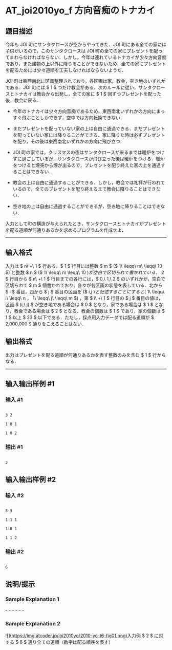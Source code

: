 # AT_joi2010yo_f 方向音痴のトナカイ

## 题目描述

[problemUrl]: https://atcoder.jp/contests/joi2010yo/tasks/joi2010yo_f

今年も JOI 町にサンタクロースが空からやってきた．JOI 町にある全ての家には子供がいるので，このサンタクロースは JOI 町の全ての家にプレゼントを配ってまわらなければならない．しかし，今年は連れているトナカイが少々方向音痴であり，また建物の上以外に降りることができないため，全ての家にプレゼントを配るためには少々道順を工夫しなければならないようだ．

JOI 町は東西南北に区画整理されており，各区画は家，教会，空き地のいずれかである．JOI 町には $ 1 $ つだけ教会がある．次のルールに従い，サンタクロースとトナカイは教会から出発し，全ての家に $ 1 $ 回ずつプレゼントを配った後，教会に戻る．

- 今年のトナカイは少々方向音痴であるため，東西南北いずれかの方向にまっすぐ飛ぶことしかできず，空中では方向転換できない．
- まだプレゼントを配っていない家の上は自由に通過できる．まだプレゼントを配っていない家には降りることができる．家に降りた時は必ずプレゼントを配り，その後は東西南北いずれかの方向に飛び立つ．
- JOI 町の家では，クリスマスの夜はサンタクロースが来るまでは暖炉をつけずに過ごしているが，サンタクロースが飛び立った後は暖炉をつける．暖炉をつけると煙突から煙が出るので，プレゼントを配り終えた家の上を通過することはできない．
- 教会の上は自由に通過することができる．しかし，教会では礼拝が行われているので，全てのプレゼントを配り終えるまで教会に降りることはできない．
- 空き地の上は自由に通過することができるが，空き地に降りることはできない．

入力として町の構造が与えられたとき，サンタクロースとトナカイがプレゼントを配る道順が何通りあるかを求めるプログラムを作成せよ．

- - - - - -

## 输入格式

入力は $ n\ +\ 1 $ 行ある．$ 1 $ 行目には整数 $ m $ ($ 1\ \leqq\ m\ \leqq\ 10 $) と整数 $ n $ ($ 1\ \leqq\ n\ \leqq\ 10 $) が空白で区切られて書かれている．$ 2 $ 行目から $ n\ +\ 1 $ 行目までの各行には，$ 0,\ 1,\ 2 $ のいずれかが，空白で区切られて $ m $ 個書かれており，各々が各区画の状態を表している．北から $ i $ 番目，西から $ j $ 番目の区画を ($ i,j $) と記述することにすると ($ 1\ \leqq\ i\ \leqq\ n $，$ 1\ \leqq\ j\ \leqq\ m $) ，第 $ i\ +\ 1 $ 行目の $ j $ 番目の値は，区画 $ (i,\ j) $ が空き地である場合は $ 0 $ となり，家である場合は $ 1 $ となり，教会である場合は $ 2 $ となる．教会の個数は $ 1 $ であり，家の個数は $ 1 $ 以上 $ 23 $ 以下である．ただし，採点用入力データでは配る道順が $ 2\,000\,000 $ 通りをこえることはない．

## 输出格式

出力はプレゼントを配る道順が何通りあるかを表す整数のみを含む $ 1 $ 行からなる．

- - - - - -

## 输入输出样例 #1

### 输入 #1

```
3 2
1 0 1
1 0 2
```

### 输出 #1

```
2
```

## 输入输出样例 #2

### 输入 #2

```
3 3
1 1 1
1 0 1
1 1 2
```

### 输出 #2

```
6
```

## 说明/提示

### Sample Explanation 1

\- - - - - -

### Sample Explanation 2

!\[\](https://img.atcoder.jp/joi2010yo/2010-yo-t6-fig01.png)入力例 $ 2 $ に対する $ 6 $ 通り全ての道順（数字は配る順序を表す）